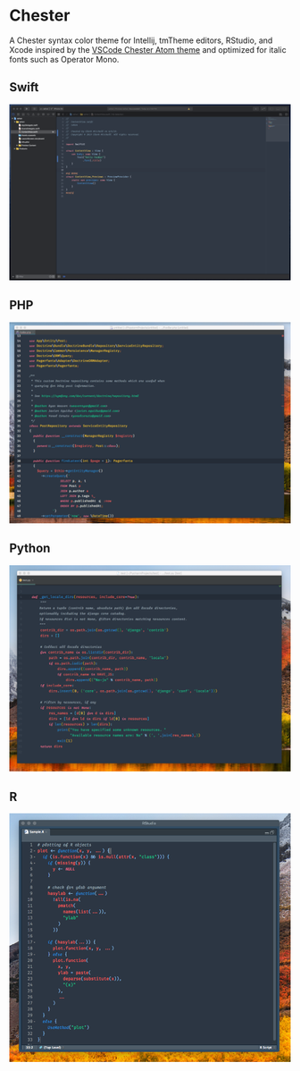 # Chester
A Chester syntax color theme for Intellij, tmTheme editors, RStudio, and Xcode inspired by the [VSCode Chester Atom theme](https://github.com/ceckenrode/vscode-chester-atom) and optimized for italic fonts such as Operator Mono.

## Swift
![Screenshot of theme in Swift](xcode.png)

## PHP
![Screenshot of theme with PHP](phpstorm-chester.png)

## Python
![Screenshot of theme with python](python.png)

## R
![Screenshot of theme with R](r.png)
